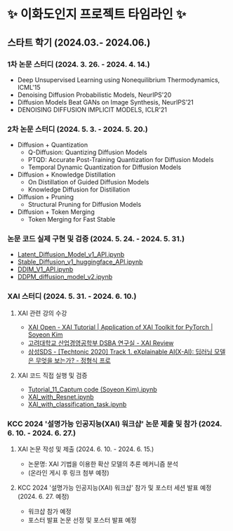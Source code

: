 # ✨ 이화도인지 프로젝트 타임라인 ✨ 

## 스타트 학기 (2024.03.- 2024.06.)
### 1차 논문 스터디 (2024. 3. 26. - 2024. 4. 14.)
- Deep Unsupervised Learning using Nonequilibrium Thermodynamics, ICML'15
- Denoising Diffusion Probabilistic Models, NeurIPS'20
- Diffusion Models Beat GANs on Image Synthesis, NeurIPS’21
- DENOISING DIFFUSION IMPLICIT MODELS, ICLR'21

### 2차 논문 스터디 (2024. 5. 3. - 2024. 5. 20.)
- Diffusion + Quantization
  - Q-Diffusion: Quantizing Diffusion Models
  - PTQD: Accurate Post-Training Quantization for Diffusion Models
  - Temporal Dynamic Quantization for Diffusion Models
- Diffusion + Knowledge Distillation
  - On Distillation of Guided Diffusion Models
  - Knowledge Diffusion for Distillation
- Diffusion + Pruning
  - Structural Pruning for Diffusion Models
- Diffusion + Token Merging
  - Token Merging for Fast Stable

### 논문 코드 실제 구현 및 검증 (2024. 5. 24. - 2024. 5. 31.)
- [Latent_Diffusion_Model_v1_APl.ipynb](https://github.com/Ewha-DoInJi/Generative_AI_research/blob/main/diffusion_models/Latent_Diffusion_Model_v1_API.ipynb)
- [Stable_Diffusion_v1_huggingface_APl.ipynb](https://github.com/Ewha-DoInJi/Generative_AI_research/blob/main/diffusion_models/Stable_Diffusion_v1_huggingface_API.ipynb)
- [DDIM_V1_APl.ipynb](https://github.com/Ewha-DoInJi/Generative_AI_research/blob/main/diffusion_models/DDIM_v1_API.ipynb)
- [DDPM_diffusion_model_v2.ipynb](https://github.com/Ewha-DoInJi/Generative_AI_research/blob/main/diffusion_models/DDPM_diffusion_model_v2.ipynb)

### XAI 스터디 (2024. 5. 31. - 2024. 6. 10.)
1. XAI 관련 강의 수강

    - [XAI Open - XAI Tutorial | Application of XAI Toolkit for PyTorch | Soyeon Kim](https://www.youtube.com/watch?v=bnekX0cvecY)
    - [고려대학교 산업경영공학부 DSBA 연구실 - XAI Review](https://www.youtube.com/watch?v=Grc7egfZP84&list=PLetSlH8YjIfVUbEQj30Z6IkGCVP3tLKHx)
    - [삼성SDS - [Techtonic 2020] Track 1. eXplainable AI(X-AI): 딥러닝 모델은 무엇을 보는가? - 정형식 프로](https://www.youtube.com/watch?v=GiP0r2_OIak)

2. XAI 코드 직접 실행 및 검증

    - [Tutorial_11_Captum code (Soyeon Kim).ipynb <br>](https://github.com/Ewha-DoInJi/Generative_AI_research/blob/main/xai/Tutorial_11_Captum%20code%20(Soyeon%20Kim).ipynb)
    - [XAl_with_Resnet.ipynb](https://github.com/Ewha-DoInJi/Generative_AI_research/blob/main/xai/XAI_with_Resnet.ipynb)
    - [XAl_with_classification_task.ipynb](https://github.com/Ewha-DoInJi/Generative_AI_research/blob/main/xai/XAI_with_classification_task.ipynb)

### KCC 2024 '설명가능 인공지능(XAI) 워크샵' 논문 제출 및 참가 (2024. 6. 10. - 2024. 6. 27.)
1. XAI 논문 작성 및 제출 (2024. 6. 10. - 2024. 6. 15.)

    - 논문명: XAI 기법을 이용한 확산 모델의 추론 메커니즘 분석
    - (온라인 게시 후 링크 첨부 예정)
   
2. KCC 2024 '설명가능 인공지능(XAI) 워크샵' 참가 및 포스터 세션 발표 예정 (2024. 6. 27. 예정)

    - 워크샵 참가 예정
    - 포스터 발표 논문 선정 및 포스터 발표 예정
